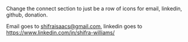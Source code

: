 Change the connect section to just be a row of icons for email, linkedin, github, donation.

Email goes to shifraisaacs@gmail.com, linkedin goes to https://www.linkedin.com/in/shifra-williams/